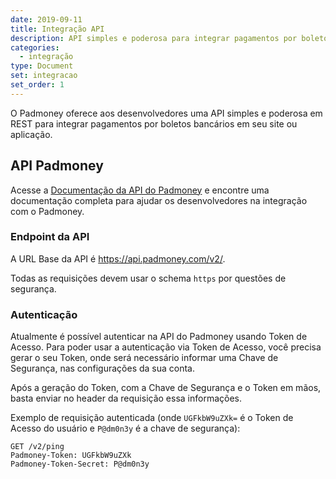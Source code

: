 ```yaml
---
date: 2019-09-11
title: Integração API
description: API simples e poderosa para integrar pagamentos por boletos bancários em seu site ou aplicação
categories:
  - integração
type: Document
set: integracao
set_order: 1
---
```


O Padmoney oferece aos desenvolvedores uma API simples e poderosa em REST para integrar pagamentos por boletos bancários em seu site ou aplicação.

## API Padmoney

Acesse a [Documentação da API do Padmoney](https://developers.padmoney.com) e encontre uma documentação completa para ajudar os desenvolvedores na integração com o Padmoney.

### Endpoint da API

A URL Base da API é https://api.padmoney.com/v2/.

Todas as requisições devem usar o schema `https` por questões de segurança.

### Autenticação

Atualmente é possível autenticar na API do Padmoney usando Token de Acesso. Para poder usar a autenticação via Token de Acesso, você precisa gerar o seu Token, onde será necessário informar uma Chave de Segurança, nas configurações da sua conta.

Após a geração do Token, com a Chave de Segurança e o Token em mãos, basta enviar no header da requisição essa informações.

Exemplo de requisição autenticada (onde `UGFkbW9uZXk=` é o Token de Acesso do usuário e `P@dm0n3y` é a chave de segurança):

```
GET /v2/ping
Padmoney-Token: UGFkbW9uZXk
Padmoney-Token-Secret: P@dm0n3y
```

